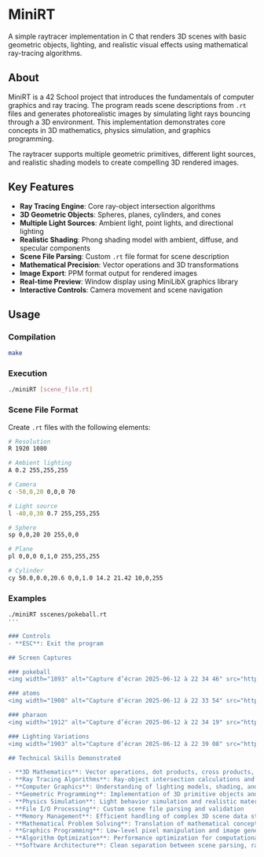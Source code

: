 # MiniRT

A simple raytracer implementation in C that renders 3D scenes with basic geometric objects, lighting, and realistic visual effects using mathematical ray-tracing algorithms.

## About

MiniRT is a 42 School project that introduces the fundamentals of computer graphics and ray tracing. The program reads scene descriptions from `.rt` files and generates photorealistic images by simulating light rays bouncing through a 3D environment. This implementation demonstrates core concepts in 3D mathematics, physics simulation, and graphics programming.

The raytracer supports multiple geometric primitives, different light sources, and realistic shading models to create compelling 3D rendered images.

## Key Features

- **Ray Tracing Engine**: Core ray-object intersection algorithms
- **3D Geometric Objects**: Spheres, planes, cylinders, and cones
- **Multiple Light Sources**: Ambient light, point lights, and directional lighting
- **Realistic Shading**: Phong shading model with ambient, diffuse, and specular components
- **Scene File Parsing**: Custom `.rt` file format for scene description
- **Mathematical Precision**: Vector operations and 3D transformations
- **Image Export**: PPM format output for rendered images
- **Real-time Preview**: Window display using MiniLibX graphics library
- **Interactive Controls**: Camera movement and scene navigation

## Usage

### Compilation
```bash
make
```

### Execution
```bash
./miniRT [scene_file.rt]
```

### Scene File Format
Create `.rt` files with the following elements:

```bash
# Resolution
R 1920 1080

# Ambient lighting
A 0.2 255,255,255

# Camera
c -50,0,20 0,0,0 70

# Light source
l -40,0,30 0.7 255,255,255

# Sphere
sp 0,0,20 20 255,0,0

# Plane
pl 0,0,0 0,1,0 255,255,255

# Cylinder
cy 50.0,0.0,20.6 0,0,1.0 14.2 21.42 10,0,255
```

### Examples
```bash
./miniRT sscenes/pokeball.rt
'''

### Controls
- **ESC**: Exit the program

## Screen Captures

### pokeball
<img width="1893" alt="Capture d’écran 2025-06-12 à 22 34 46" src="https://github.com/user-attachments/assets/44099a7c-e0c6-4c25-9e04-aea77aa6689d" />

### atoms
<img width="1908" alt="Capture d’écran 2025-06-12 à 22 33 54" src="https://github.com/user-attachments/assets/678c490c-3079-4c77-8777-4cf7f9140c52" />

### pharaon
<img width="1912" alt="Capture d’écran 2025-06-12 à 22 34 19" src="https://github.com/user-attachments/assets/c9d48025-146b-4b23-a3f1-025d6b95c4ea" />

### Lighting Variations
<img width="1903" alt="Capture d’écran 2025-06-12 à 22 39 08" src="https://github.com/user-attachments/assets/0d8c97f8-cd3d-43f2-989f-bf56ef1f2190" />

## Technical Skills Demonstrated

- **3D Mathematics**: Vector operations, dot products, cross products, and matrix transformations
- **Ray Tracing Algorithms**: Ray-object intersection calculations and recursive ray bouncing
- **Computer Graphics**: Understanding of lighting models, shading, and color theory
- **Geometric Programming**: Implementation of 3D primitive objects and their mathematical representations
- **Physics Simulation**: Light behavior simulation and realistic material properties
- **File I/O Processing**: Custom scene file parsing and validation
- **Memory Management**: Efficient handling of complex 3D scene data structures
- **Mathematical Problem Solving**: Translation of mathematical concepts into working code
- **Graphics Programming**: Low-level pixel manipulation and image generation
- **Algorithm Optimization**: Performance optimization for computationally intensive ray calculations
- **Software Architecture**: Clean separation between scene parsing, ray tracing engine, and rendering output
